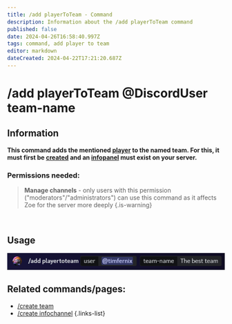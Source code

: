 ```yaml
---
title: /add playerToTeam - Command
description: Information about the /add playerToTeam command
published: false
date: 2024-04-26T16:58:40.997Z
tags: command, add player to team
editor: markdown
dateCreated: 2024-04-22T17:21:20.687Z
---
```


# /add playerToTeam @DiscordUser team-name
## Information
**This command adds the mentioned [player](/en/terms/player) to the named team. For this, it must first be [created](/en/commands/team/create) and an [infopanel](/en/features/infochannel) must exist on your server.**
<br>

### Permissions needed:
>**Manage channels** - only users with this permission ("moderators"/"administrators") can use this command as it affects Zoe for the server more deeply {.is-warning}

<br>

## Usage
![](/en_/en_add_playertoteam.png)
<br>
 
## Related commands/pages:
-   [/create team](/en/commands/team/create)
-   [/create infochannel](/en/commands/infochannel/create)
{.links-list}